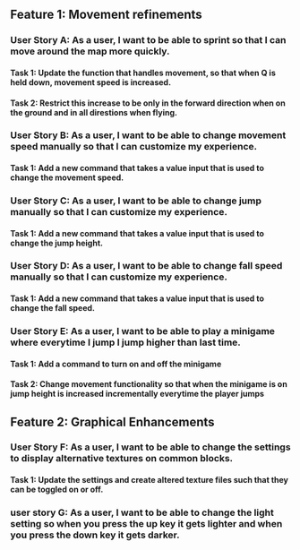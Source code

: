 ## Feature 1: Movement refinements
### User Story A: As a user, I want to be able to sprint so that I can move around the map more quickly. 
#### Task 1: Update the function that handles movement, so that when Q is held down, movement speed is increased.
#### Task 2: Restrict this increase to be only in the forward direction when on the ground and in all direstions when flying.
### User Story B: As a user, I want to be able to change movement speed manually so that I can customize my experience.
#### Task 1: Add a new command that takes a value input that is used to change the movement speed.
### User Story C: As a user, I want to be able to change jump manually so that I can customize my experience.
#### Task 1: Add a new command that takes a value input that is used to change the jump height.
### User Story D: As a user, I want to be able to change fall speed manually so that I can customize my experience.
#### Task 1: Add a new command that takes a value input that is used to change the fall speed.
### User Story E: As a user, I want to be able to play a minigame where everytime I jump I jump higher than last time.
#### Task 1: Add a command to turn on and off the minigame
#### Task 2: Change movement functionality so that when the minigame is on jump height is increased incrementally everytime the player jumps
## Feature 2: Graphical Enhancements
### User Story F: As a user, I want to be able to change the settings to display alternative textures on common blocks. 
#### Task 1: Update the settings and create altered texture files such that they can be toggled on or off.
### user story G: As a user, I want to be able to change the light setting so when you press the up key it gets lighter and when you press the down key it gets darker.
